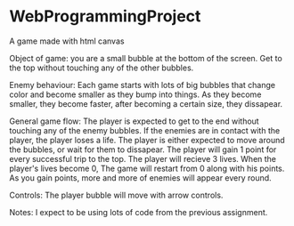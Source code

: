 # WebProgrammingProject
A game made with html canvas

Object of game: you are a small bubble at the bottom of the screen. Get to the top without touching any of the other bubbles.

Enemy behaviour: Each game starts with lots of big bubbles that change color and become smaller as they bump into things. As they become smaller, they become faster, after becoming a certain size, they dissapear.

General game flow: The player is expected to get to the end without touching any of the enemy bubbles. If the enemies are in contact with the player, the player loses a life. The player is either expected to move around the bubbles, or wait for them to dissapear. The player will gain 1 point for every successful trip to the top. The player will recieve 3 lives. When the player's lives become 0, The game will restart from 0 along with his points. As you gain points, more and more of enemies will appear every round.

Controls: The player bubble will move with arrow controls.

Notes: I expect to be using lots of code from the previous assignment.